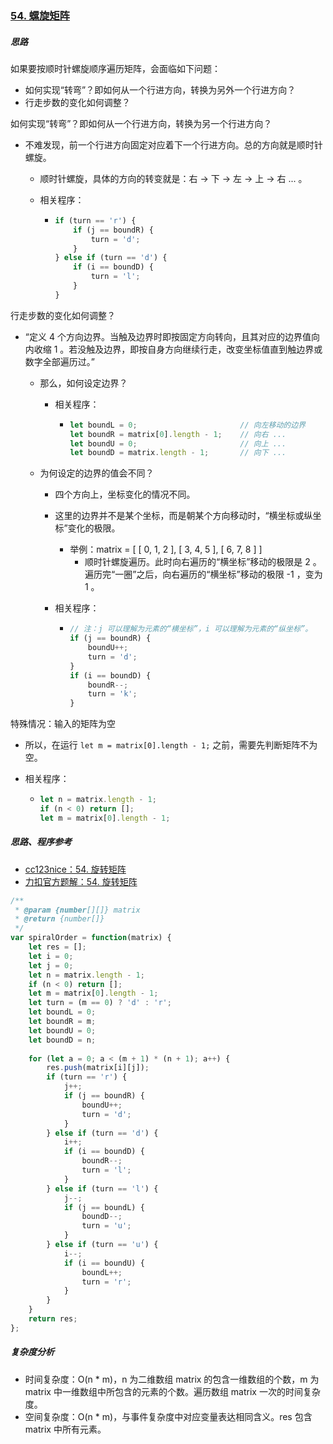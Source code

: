 ### [54. 螺旋矩阵](https://leetcode-cn.com/problems/spiral-matrix/)

##### 思路

如果要按顺时针螺旋顺序遍历矩阵，会面临如下问题：

* 如何实现“转弯”？即如何从一个行进方向，转换为另外一个行进方向？
* 行走步数的变化如何调整？



如何实现“转弯”？即如何从一个行进方向，转换为另一个行进方向？

* 不难发现，前一个行进方向固定对应着下一个行进方向。总的方向就是顺时针螺旋。

  * 顺时针螺旋，具体的方向的转变就是：右 -> 下 -> 左 -> 上 -> 右 ... 。

  * 相关程序：

    * ```javascript
      if (turn == 'r') {
          if (j == boundR) {
              turn = 'd';
          }
      } else if (turn == 'd') {
          if (i == boundD) {
              turn = 'l';
          }
      }
      ```



行走步数的变化如何调整？

* “定义 4 个方向边界。当触及边界时即按固定方向转向，且其对应的边界值向内收缩 1 。若没触及边界，即按自身方向继续行走，改变坐标值直到触边界或数字全部遍历过。”

  * 那么，如何设定边界？

    * 相关程序：

      * ```javascript
        let boundL = 0;                       // 向左移动的边界
        let boundR = matrix[0].length - 1;    // 向右 ...
        let boundU = 0;                       // 向上 ...
        let boundD = matrix.length - 1;       // 向下 ...
        ```

  * 为何设定的边界的值会不同？

    * 四个方向上，坐标变化的情况不同。

    * 这里的边界并不是某个坐标，而是朝某个方向移动时，“横坐标或纵坐标”变化的极限。

      * 举例：matrix = [ [ 0, 1, 2 ], [ 3, 4, 5 ], [ 6, 7, 8 ] ]
        * 顺时针螺旋遍历。此时向右遍历的“横坐标”移动的极限是 2 。遍历完“一圈”之后，向右遍历的“横坐标”移动的极限 -1 ，变为 1 。

    * 相关程序：

      * ```javascript
        // 注：j 可以理解为元素的“横坐标”，i 可以理解为元素的“纵坐标”。
        if (j == boundR) {
            boundU++;
            turn = 'd';
        }
        if (i == boundD) {
            boundR--;
            turn = 'k';
        }
        ```







特殊情况：输入的矩阵为空

* 所以，在运行 `let m = matrix[0].length - 1;` 之前，需要先判断矩阵不为空。

* 相关程序：

  * ```javascript
    let n = matrix.length - 1;
    if (n < 0) return [];
    let m = matrix[0].length - 1;
    ```



##### 思路、程序参考

* [cc123nice：54. 旋转矩阵](https://leetcode-cn.com/problems/spiral-matrix/solution/luo-xuan-ju-zhen-ji-yi-li-jie-92100-by-caifeng123/)
* [力扣官方题解：54. 旋转矩阵](https://leetcode-cn.com/problems/spiral-matrix/solution/luo-xuan-ju-zhen-by-leetcode-solution/)



```javascript
/**
 * @param {number[][]} matrix
 * @return {number[]}
 */
var spiralOrder = function(matrix) {
    let res = [];
    let i = 0;
    let j = 0;
    let n = matrix.length - 1;
    if (n < 0) return [];
    let m = matrix[0].length - 1;
    let turn = (m == 0) ? 'd' : 'r';
    let boundL = 0;
    let boundR = m;
    let boundU = 0;
    let boundD = n;
    
    for (let a = 0; a < (m + 1) * (n + 1); a++) {
        res.push(matrix[i][j]);
        if (turn == 'r') {
            j++;
            if (j == boundR) {
                boundU++;
                turn = 'd';
            }
        } else if (turn == 'd') {
            i++;
            if (i == boundD) {
                boundR--;
                turn = 'l';
            }
        } else if (turn == 'l') {
            j--;
            if (j == boundL) {
                boundD--;
                turn = 'u';
            }
        } else if (turn == 'u') {
            i--;
            if (i == boundU) {
                boundL++;
                turn = 'r';
            }
        }
    }
    return res;
};
```



##### 复杂度分析

* 时间复杂度：O(n * m)，n 为二维数组 matrix 的包含一维数组的个数，m 为 matrix 中一维数组中所包含的元素的个数。遍历数组 matrix 一次的时间复杂度。
* 空间复杂度：O(n * m)，与事件复杂度中对应变量表达相同含义。res 包含 matrix 中所有元素。
